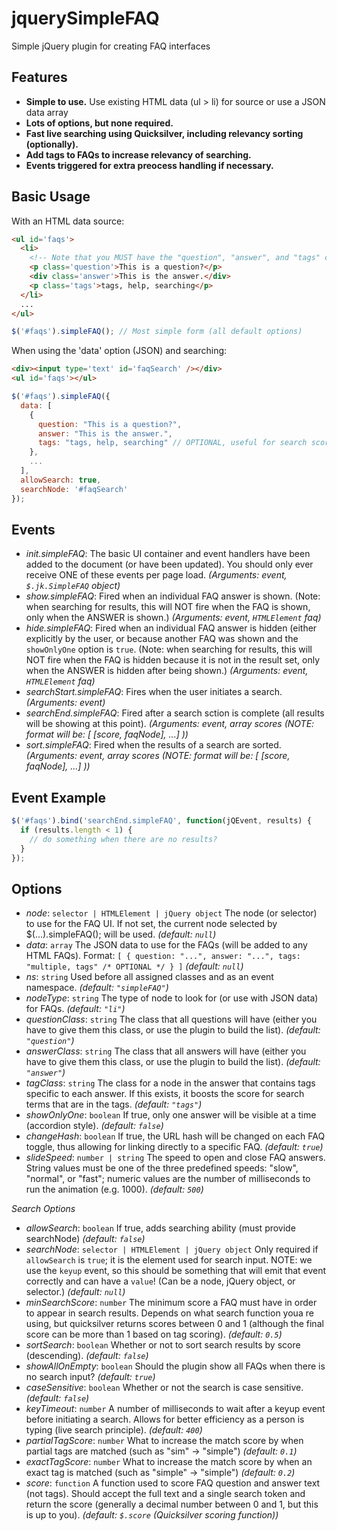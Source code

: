 jquerySimpleFAQ
===============

Simple jQuery plugin for creating FAQ interfaces

Features
--------

* __Simple to use.__ Use existing HTML data (ul > li) for source or use a JSON data array
* __Lots of options, but none required.__
* __Fast live searching using Quicksilver, including relevancy sorting (optionally).__
* __Add tags to FAQs to increase relevancy of searching.__
* __Events triggered for extra preocess handling if necessary.__


Basic Usage
-----------

With an HTML data source:
```html
<ul id='faqs'>
  <li>
    <!-- Note that you MUST have the "question", "answer", and "tags" classes on these nodes -->
    <p class='question'>This is a question?</p>
    <div class='answer'>This is the answer.</div>
    <p class='tags'>tags, help, searching</p>
  </li>
  ...
</ul>
```

```javascript
$('#faqs').simpleFAQ(); // Most simple form (all default options)
```

When using the 'data' option (JSON) and searching:

```html
<div><input type='text' id='faqSearch' /></div>
<ul id='faqs'></ul>
```

```javascript
$('#faqs').simpleFAQ({
  data: [
    {
      question: "This is a question?",
      answer: "This is the answer.",
      tags: "tags, help, searching" // OPTIONAL, useful for search scoring (and displaying if you wish)
    },
    ...
  ],
  allowSearch: true,
  searchNode: '#faqSearch'
});
```

Events
------

* _init.simpleFAQ_: The basic UI container and event handlers have been added to the document (or have been updated). You should only ever receive ONE of these events per page load. _(Arguments: event, `$.jk.SimpleFAQ` object)_
* _show.simpleFAQ_: Fired when an individual FAQ answer is shown. (Note: when searching for results, this will NOT fire when the FAQ is shown, only when the ANSWER is shown.) _(Arguments: event, `HTMLElement` faq)_
* _hide.simpleFAQ_: Fired when an individual FAQ answer is hidden (either explicitly by the user, or because another FAQ was shown and the `showOnlyOne` option is `true`. (Note: when searching for results, this will NOT fire when the FAQ is hidden because it is not in the result set, only when the ANSWER is hidden after being shown.) _(Arguments: event, `HTMLElement` faq)_
* _searchStart.simpleFAQ_: Fires when the user initiates a search. _(Arguments: event)_
* _searchEnd.simpleFAQ_: Fired after a search sction is complete (all results will be showing at this point). _(Arguments: event, array scores (NOTE: format will be: [ [score, faqNode], ...] ))_
* _sort.simpleFAQ_: Fired when the results of a search are sorted. _(Arguments: event, array scores (NOTE: format will be: [ [score, faqNode], ...] ))_


Event Example
-------------

```javascript
$('#faqs').bind('searchEnd.simpleFAQ', function(jQEvent, results) {
  if (results.length < 1) {
    // do something when there are no results?
  }
});
```

Options
-------

* _node_: `selector | HTMLElement | jQuery object` The node (or selector) to use for the FAQ UI. If not set, the current node selected by $(...).simpleFAQ(); will be used. _(default: `null`)_
* _data_: `array` The JSON data to use for the FAQs (will be added to any HTML FAQs). Format: `[ { question: "...", answer: "...", tags: "multiple, tags" /* OPTIONAL */ } ]` _(default: `null`)_
* _ns_: `string` Used before all assigned classes and as an event namespace. _(default: `"simpleFAQ"`)_
* _nodeType_: `string` The type of node to look for (or use with JSON data) for FAQs. _(default: `"li"`)_
* _questionClass_: `string` The class that all questions will have (either you have to give them this class, or use the plugin to build the list). _(default: `"question"`)_
* _answerClass_: `string` The class that all answers will have (either you have to give them this class, or use the plugin to build the list). _(default: `"answer"`)_
* _tagClass_: `string` The class for a node in the answer that contains tags specific to each answer. If this exists, it boosts the score for search terms that are in the tags. _(default: `"tags"`)_
* _showOnlyOne_: `boolean` If true, only one answer will be visible at a time (accordion style). _(default: `false`)_
* _changeHash_: `boolean` If true, the URL hash will be changed on each FAQ toggle, thus allowing for linking directly to a specific FAQ. _(default: `true`)_
* _slideSpeed_: `number | string` The speed to open and close FAQ answers. String values must be one of the three predefined speeds: "slow", "normal", or "fast"; numeric values are the number of milliseconds to run the animation (e.g. 1000). _(default: `500`)_

_Search Options_
* _allowSearch_: `boolean` If true, adds searching ability (must provide searchNode) _(default: `false`)_
* _searchNode_: `selector | HTMLElement | jQuery object` Only required if `allowSearch` is `true`; it is the element used for search input. NOTE: we use the `keyup` event, so this should be something that will emit that event correctly and can have a `value`! (Can be a node, jQuery object, or selector.) _(default: `null`)_
* _minSearchScore_: `number` The minimum score a FAQ must have in order to appear in search results. Depends on what search function youa re using, but quicksilver returns scores between 0 and 1 (although the final score can be more than 1 based on tag scoring). _(default: `0.5`)_
* _sortSearch_: `boolean` Whether or not to sort search results by score (descending). _(default: `false`)_
* _showAllOnEmpty_: `boolean` Should the plugin show all FAQs when there is no search input? _(default: `true`)_
* _caseSensitive_: `boolean` Whether or not the search is case sensitive. _(default: `false`)_
* _keyTimeout_: `number` A number of milliseconds to wait after a keyup event before initiating a search. Allows for better efficiency as a person is typing (live search principle). _(default: `400`)_
* _partialTagScore_: `number` What to increase the match score by when partial tags are matched (such as "sim" -> "simple") _(default: `0.1`)_
* _exactTagScore_: `number` What to increase the match score by when an exact tag is matched (such as "simple" -> "simple") _(default: `0.2`)_
* _score_: `function` A function used to score FAQ question and answer text (not tags). Should accept the full text and a single search token and return the score (generally a decimal number between 0 and 1, but this is up to you). _(default: `$.score` (Quicksilver scoring function))_
